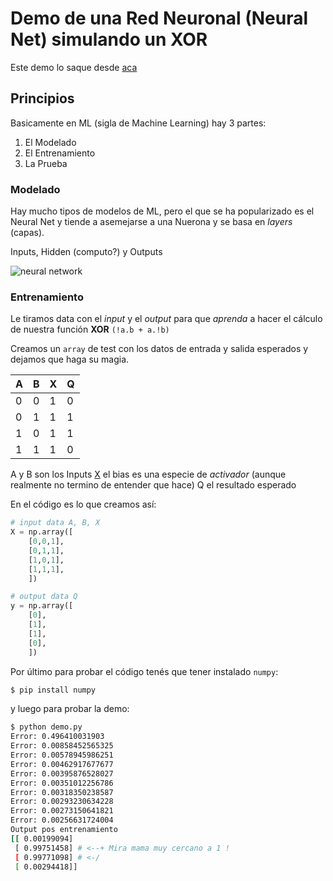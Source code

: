 # Demo de una Red Neuronal (Neural Net) simulando un XOR

Este demo lo saque desde [aca](https://github.com/stmorgan/pythonNNexample/blob/master/PythonNNExampleFromSirajology.py)


## Principios

Basicamente en ML (sigla de Machine Learning) hay 3 partes:

1. El Modelado
2. El Entrenamiento
3. La Prueba


### Modelado

Hay mucho tipos de modelos de ML, pero el que se ha popularizado es el Neural Net
y tiende a asemejarse a una Nuerona y se basa en *layers* (capas).

Inputs, Hidden (computo?) y Outputs

![neural network](https://upload.wikimedia.org/wikipedia/commons/4/46/Colored_neural_network.svg)


### Entrenamiento

Le tiramos data con el *input* y el *output* para que *aprenda* a hacer el 
cálculo de nuestra función **XOR** `(!a.b + a.!b)`

Creamos un `array` de test con los datos de entrada y salida esperados y dejamos
que haga su magia.


 A | B | X | Q
---|---|---|---
 0 | 0 | 1 | 0
 0 | 1 | 1 | 1
 1 | 0 | 1 | 1
 1 | 1 | 1 | 0


A y B son los Inputs
[X] el bias es una especie de *activador* (aunque realmente no termino de entender que hace)
Q el resultado esperado

En el código es lo que creamos así:


```python
# input data A, B, X
X = np.array([
    [0,0,1],
    [0,1,1],
    [1,0,1],
    [1,1,1],
    ])

# output data Q
y = np.array([
    [0],
    [1],
    [1],
    [0],
    ])
```


Por último para probar el código tenés que tener instalado `numpy`:

```bash
$ pip install numpy
```

y luego para probar la demo:


```bash
$ python demo.py
Error: 0.496410031903
Error: 0.00858452565325
Error: 0.00578945986251
Error: 0.00462917677677
Error: 0.00395876528027
Error: 0.00351012256786
Error: 0.00318350238587
Error: 0.00293230634228
Error: 0.00273150641821
Error: 0.00256631724004
Output pos entrenamiento
[[ 0.00199094]
 [ 0.99751458] # <--+ Mira mama muy cercano a 1 !
 [ 0.99771098] # <-/
 [ 0.00294418]]
```

[X]: http://stackoverflow.com/questions/2480650/role-of-bias-in-neural-networks
